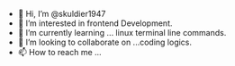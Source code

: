 - 👋 Hi, I’m @skuldier1947
- 👀 I’m interested in frontend Development.
- 🌱 I’m currently learning ... linux terminal line commands.
- 💞️ I’m looking to collaborate on ...coding logics.
- 📫 How to reach me ...

<!---
skuldier1947/skuldier1947 is a ✨ special ✨ repository because its `README.md` (this file) appears on your GitHub profile.
You can click the Preview link to take a look at your changes.
--->
